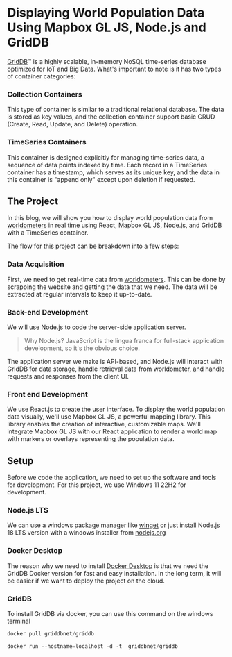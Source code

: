 # Displaying World Population Data Using Mapbox GL JS, Node.js and GridDB

[GridDB](https://griddb.net/en/)™ is a highly scalable, in-memory NoSQL time-series database optimized for IoT and Big Data. What's important to note is it has two types of container categories:

### Collection Containers

This type of container is similar to a traditional relational database. The data is stored as key values, and the collection container support basic CRUD (Create, Read, Update, and Delete) operation.

### TimeSeries Containers

This container is designed explicitly for managing time-series data, a sequence of data points indexed by time. Each record in a TimeSeries container has a timestamp, which serves as its unique key, and the data in this container is "append only" except upon deletion if requested.

## The Project

In this blog, we will show you how to display world population data from [worldometers](https://www.worldometers.info/) in real time using React, Mapbox GL JS, Node.js, and GridDB with a TimeSeries container.

The flow for this project can be breakdown into a few steps:

### Data Acquisition

First, we need to get real-time data from [worldometers](https://www.worldometers.info/). This can be done by scrapping the website and getting the data that we need. The data will be extracted at regular intervals to keep it up-to-date.

### Back-end Development

We will use Node.js to code the server-side application server.

> Why Node.js? JavaScript is the lingua franca for full-stack application development, so it's the obvious choice.

The application server we make is API-based, and Node.js will interact with GridDB for data storage, handle retrieval data from worldometer, and handle requests and responses from the client UI.

### Front end Development

We use React.js to create the user interface. To display the world population data visually, we'll use Mapbox GL JS, a powerful mapping library. This library enables the creation of interactive, customizable maps. We'll integrate Mapbox GL JS with our React application to render a world map with markers or overlays representing the population data.

## Setup

Before we code the application, we need to set up the software and tools for development. For this project, we use Windows 11 22H2 for development.

### Node.js LTS

We can use a windows package manager like [winget](https://github.com/microsoft/winget-cli) or just install Node.js 18 LTS version with a windows installer from [nodejs.org](https://nodejs.org/dist/v18.15.0/node-v18.15.0-x64.msi)

### Docker Desktop

The reason why we need to install [Docker Desktop](https://www.docker.com/products/docker-desktop/) is that we need the GridDB Docker version for fast and easy installation. In the long term, it will be easier if we want to deploy the project on the cloud.

### GridDB

To install GridDB via docker, you can use this command on the windows terminal

```powershell
docker pull griddbnet/griddb
```

```powershell
docker run --hostname=localhost -d -t  griddbnet/griddb
```
